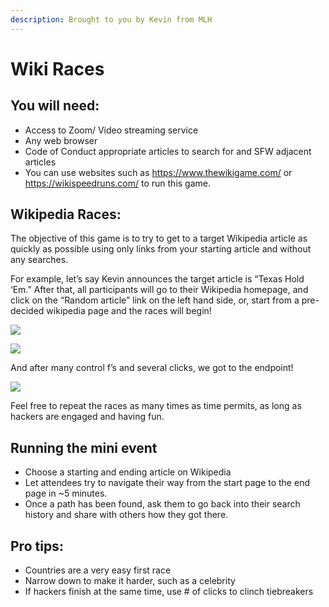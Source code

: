 ```yaml
---
description: Brought to you by Kevin from MLH
---
```


# Wiki Races

## **You will need:**

* Access to Zoom/ Video streaming service
* Any web browser
* Code of Conduct appropriate articles to search for and SFW adjacent articles
* You can use websites such as https://www.thewikigame.com/  or https://wikispeedruns.com/ to run this game.

## **Wikipedia Races:**

The objective of this game is to try to get to a target Wikipedia article as quickly as possible using only links from your starting article and without any searches.

For example, let’s say Kevin announces the target article is “Texas Hold ‘Em.” After that, all participants will go to their Wikipedia homepage, and click on the “Random article” link on the left hand side, or, start from a pre-decided wikipedia page and the races will begin!

![](https://lh3.googleusercontent.com/4rDBkTwe\_s8VmrNeTUAy44kZiiSaFzHhOxIKBII0\_nBV2sNXUK0dfjVNi36beevkguISz-43FdFpn7tzx3xYWx-WkYaow-qfR495iHBVPS6s3kYA-AkrBevQObqhYHlqAkHxSlVc)

![](https://lh6.googleusercontent.com/MR4G2ZQegF2MUKzo7GEr\_PH6GH6xFyD5TwksebCmQEYbAbdFKrYBv0iP0jVBKi6R0npi26FS2aoMNHiexSM2uQqCxwmUrNFjkizJUlWPzS9R8L0Xfr0CfeS0Nh5pl-qHY4fjI1jd)

And after many control f’s and several clicks, we got to the endpoint!

![](https://lh3.googleusercontent.com/8CwnLhQyKENbDDYY4wdAjMZgGB7F7N7NnuOr-r-soMnvB2TQgLOFKsFi6k\_tySiWqJytWq4mvefus5QUzgCno\_fmR6UteY51OZ-WD6xhukx3eOSV8yg3gRo6FPEaDTX0Y\_7OZlH4)

Feel free to repeat the races as many times as time permits, as long as hackers are engaged and having fun.


## **Running the mini event**

* Choose a starting and ending article on Wikipedia
* Let attendees try to navigate their way from the start page to the end page in \~5 minutes.&#x20;
* Once a path has been found, ask them to go back into their search history and share with others how they got there.

## **Pro tips:**

* Countries are a very easy first race
* Narrow down to make it harder, such as a celebrity
* If hackers finish at the same time, use # of clicks to clinch tiebreakers
